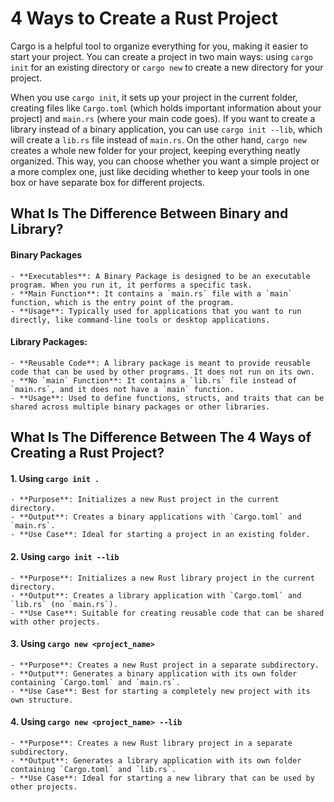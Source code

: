 # 4 Ways to Create a Rust Project

Cargo is a helpful tool to organize everything for you, making it easier to start your project.
You can create a project in two main ways: using `cargo init` for an existing directory or
`cargo new` to create a new directory for your project.

When you use `cargo init`, it sets up your project in the current folder, creating files like
`Cargo.toml` (which holds important information about your project) and `main.rs` (where your main
code goes). If you want to create a library instead of a binary application, you can use `cargo init --lib`,
which will create a `lib.rs` file instead of `main.rs`. On the other hand, `cargo new` creates a whole
new folder for your project, keeping everything neatly organized. This way, you can choose whether you
want a simple project or a more complex one, just like deciding whether to keep your tools in one box
or have separate box for different projects.

## What Is The Difference Between Binary and Library?

#### Binary Packages

    - **Executables**: A Binary Package is designed to be an executable program. When you run it, it performs a specific task.
    - **Main Function**: It contains a `main.rs` file with a `main` function, which is the entry point of the program.
    - **Usage**: Typically used for applications that you want to run directly, like command-line tools or desktop applications.

#### Library Packages:

    - **Reusable Code**: A library package is meant to provide reusable code that can be used by other programs. It does not run on its own.
    - **No `main` Function**: It contains a `lib.rs` file instead of `main.rs`, and it does not have a `main` function.
    - **Usage**: Used to define functions, structs, and traits that can be shared across multiple binary packages or other libraries.

## What Is The Difference Between The 4 Ways of Creating a Rust Project?

#### 1. Using `cargo init .`

    - **Purpose**: Initializes a new Rust project in the current directory.
    - **Output**: Creates a binary applications with `Cargo.toml` and `main.rs`.
    - **Use Case**: Ideal for starting a project in an existing folder.

#### 2. Using `cargo init --lib`

    - **Purpose**: Initializes a new Rust library project in the current directory.
    - **Output**: Creates a library application with `Cargo.toml` and `lib.rs` (no `main.rs`).
    - **Use Case**: Suitable for creating reusable code that can be shared with other projects.

#### 3. Using `cargo new <project_name>`

    - **Purpose**: Creates a new Rust project in a separate subdirectory.
    - **Output**: Generates a binary application with its own folder containing `Cargo.toml` and `main.rs`.
    - **Use Case**: Best for starting a completely new project with its own structure.

#### 4. Using `cargo new <project_name> --lib`

    - **Purpose**: Creates a new Rust library project in a separate subdirectory.
    - **Output**: Generates a library application with its own folder containing `Cargo.toml` and `lib.rs`.
    - **Use Case**: Ideal for starting a new library that can be used by other projects.
